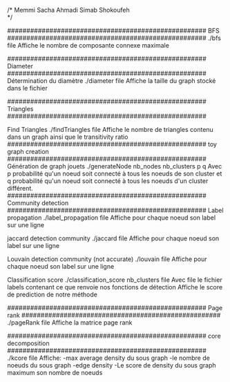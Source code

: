 /*
	Memmi Sacha
	Ahmadi Simab Shokoufeh 	
*/

####################################################
			BFS
####################################################
./bfs file
Affiche le nombre de composante connexe maximale 

####################################################
		Diameter
####################################################
Détermination du diamètre
./diameter file
Affiche la taille du graph stocké dans le fichier

####################################################
		Triangles
####################################################

Find Triangles
./findTriangles file
Affiche le nombre de triangles contenu dans un graph ainsi que le transitivity ratio
####################################################
	toy graph creation
####################################################
Génération de graph jouets
./generateNode nb_nodes nb_clusters p q
Avec p probabilité qu'un noeud soit connecté à tous les noeuds de son cluster
et q probabilité  qu'un noeud soit connecté à tous les noeuds d'un cluster différent.
####################################################
	Community detection
####################################################
Label propagation
./label_propagation file
Affiche pour chaque noeud son label sur une ligne

jaccard detection community
./jaccard file
Affiche pour chaque noeud son label sur une ligne

Louvain detection community (not accurate)
./louvain file
Affiche pour chaque noeud son label sur une ligne 


Classification score
./classification_score nb_clusters file
Avec file le fichier labels contenant ce que renvoie nos fonctions de détection
Affiche le score de prediction de notre méthode



####################################################
		Page rank
####################################################
./pageRank file
Affiche la matrice page rank

####################################################
		core decomposition
####################################################
./kcore file
Affiche:
	-max average density du sous graph 
	-le nombre de noeuds du sous graph
	-edge density
	-Le score de density du sous graph maximum son nombre de noeuds
	
